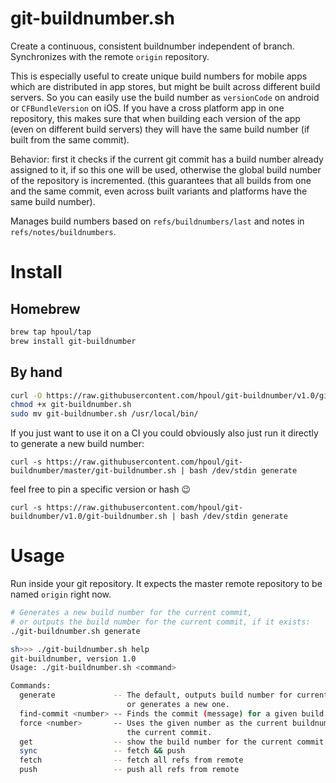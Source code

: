 # git-buildnumber.sh

Create a continuous, consistent buildnumber independent of branch.
Synchronizes with the remote `origin` repository.

This is especially useful to create unique build numbers for mobile apps which are distributed in app stores, but might be built across different build servers. So you can easily use the build number as `versionCode` on android or `CFBundleVersion` on iOS. If you have a cross platform app in one repository, this makes sure that when building each version of the app (even on different build servers) they will have the same build number (if built from the same commit).

Behavior: first it checks if the current git commit has a build number already assigned to it, if so this one will be used, otherwise the global build number of the repository is incremented. (this guarantees that all builds from one and the same commit, even across built variants and platforms have the same build number).

Manages build numbers based on `refs/buildnumbers/last` and notes in `refs/notes/buildnumbers`.

# Install

## Homebrew

```bash
brew tap hpoul/tap
brew install git-buildnumber
```

## By hand

```bash
curl -O https://raw.githubusercontent.com/hpoul/git-buildnumber/v1.0/git-buildnumber.sh
chmod +x git-buildnumber.sh
sudo mv git-buildnumber.sh /usr/local/bin/
```

If you just want to use it on a CI you could obviously also just run it directly to generate a new build number:

`curl -s https://raw.githubusercontent.com/hpoul/git-buildnumber/master/git-buildnumber.sh | bash /dev/stdin generate`

feel free to pin a specific version or hash 😉️

`curl -s https://raw.githubusercontent.com/hpoul/git-buildnumber/v1.0/git-buildnumber.sh | bash /dev/stdin generate`

# Usage

Run inside your git repository. It expects the master remote repository to be named `origin` right now.

```bash
# Generates a new build number for the current commit, 
# or outputs the build number for the current commit, if it exists:
./git-buildnumber.sh generate
```

```bash
sh>>> ./git-buildnumber.sh help
git-buildnumber, version 1.0
Usage: ./git-buildnumber.sh <command>

Commands:
  generate             -- The default, outputs build number for current commit
                          or generates a new one.
  find-commit <number> -- Finds the commit (message) for a given build number.
  force <number>       -- Uses the given number as the current buildnumber of
                          the current commit.
  get                  -- show the build number for the current commit (if any)
  sync                 -- fetch && push
  fetch                -- fetch all refs from remote
  push                 -- push all refs from remote
```




